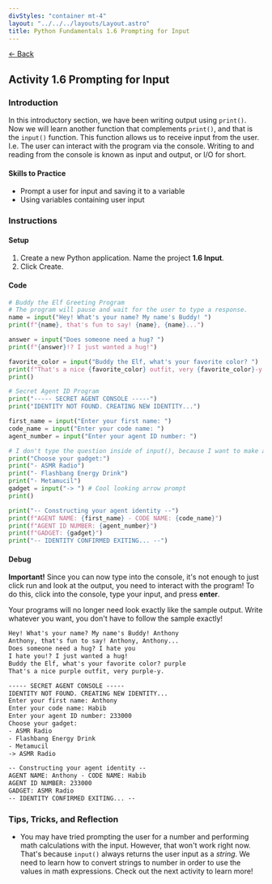 ```yaml
---
divStyles: "container mt-4"
layout: "../../../layouts/Layout.astro"
title: Python Fundamentals 1.6 Prompting for Input
---
```


[← Back](/python-fundamentals/)

## Activity 1.6 Prompting for Input

### Introduction

In this introductory section, we have been writing output using `print()`. Now we will learn another function that complements `print()`, and that is the `input()` function. This function allows us to receive input from the user. I.e. The user can interact with the program via the console. Writing to and reading from the console is known as input and output, or I/O for short.

#### Skills to Practice

- Prompt a user for input and saving it to a variable
- Using variables containing user input

### Instructions

#### Setup

1. Create a new Python application. Name the project **1.6 Input**.
2. Click Create.

#### Code

```python
# Buddy the Elf Greeting Program
# The program will pause and wait for the user to type a response.
name = input("Hey! What's your name? My name's Buddy! ")
print(f"{name}, that's fun to say! {name}, {name}...")

answer = input("Does someone need a hug? ")
print(f"{answer}!? I just wanted a hug!")

favorite_color = input("Buddy the Elf, what's your favorite color? ")
print(f"That's a nice {favorite_color} outfit, very {favorite_color}-y.")
print()

# Secret Agent ID Program
print("----- SECRET AGENT CONSOLE -----")
print("IDENTITY NOT FOUND. CREATING NEW IDENTITY...")

first_name = input("Enter your first name: ")
code_name = input("Enter your code name: ")
agent_number = input("Enter your agent ID number: ")

# I don't type the question inside of input(), because I want to make a list of choices for this prompt
print("Choose your gadget:")
print("- ASMR Radio")
print("- Flashbang Energy Drink")
print("- Metamucil")
gadget = input("-> ") # Cool looking arrow prompt
print()

print("-- Constructing your agent identity --")
print(f"AGENT NAME: {first_name} - CODE NAME: {code_name}")
print(f"AGENT ID NUMBER: {agent_number}")
print(f"GADGET: {gadget}")
print("-- IDENTITY CONFIRMED EXITING... --")
```

#### Debug

**Important!** Since you can now type into the console, it's not enough to just click run and look at the output, you need to interact with the program! To do this, click into the console, type your input, and press **enter**.

Your programs will no longer need look exactly like the sample output. Write whatever you want, you don't have to follow the sample exactly!

```txt
Hey! What's your name? My name's Buddy! Anthony
Anthony, that's fun to say! Anthony, Anthony...
Does someone need a hug? I hate you
I hate you!? I just wanted a hug!
Buddy the Elf, what's your favorite color? purple
That's a nice purple outfit, very purple-y.

----- SECRET AGENT CONSOLE -----
IDENTITY NOT FOUND. CREATING NEW IDENTITY...
Enter your first name: Anthony
Enter your code name: Habib
Enter your agent ID number: 233000
Choose your gadget:
- ASMR Radio
- Flashbang Energy Drink
- Metamucil
-> ASMR Radio

-- Constructing your agent identity --
AGENT NAME: Anthony - CODE NAME: Habib
AGENT ID NUMBER: 233000
GADGET: ASMR Radio
-- IDENTITY CONFIRMED EXITING... --
```

### Tips, Tricks, and Reflection

- You may have tried prompting the user for a number and performing math calculations with the input. However, that won't work right now. That's because `input()` always returns the user input as a _string_. We need to learn how to convert strings to number in order to use the values in math expressions. Check out the next activity to learn more!
